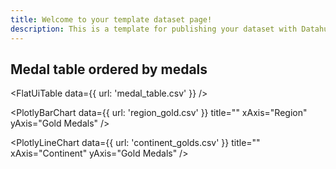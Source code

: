 ```yaml
---
title: Welcome to your template dataset page!
description: This is a template for publishing your dataset with Datahub Cloud.
---
```


## Medal table ordered by medals

<FlatUiTable
  data={{
    url: 'medal_table.csv'
  }}
 />

 <PlotlyBarChart
  data={{
    url: 'region_gold.csv'
  }}
  title=""
  xAxis="Region"
  yAxis="Gold Medals"
/>

<PlotlyLineChart
  data={{
    url: 'continent_golds.csv'
  }}
  title=""
  xAxis="Continent"
  yAxis="Gold Medals"
/>
